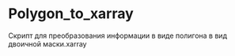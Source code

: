 # Polygon_to_xarray
Скрипт для преобразования информации в виде полигона в вид двоичной маски.xarray
